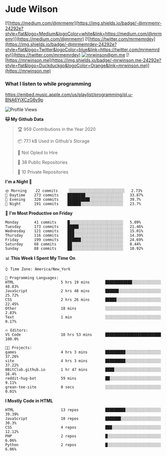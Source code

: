 # Jude Wilson
[![https://medium.com/@mrmemr](https://img.shields.io/badge/-@mrmemr-24292e?style=flat&logo=Medium&logoColor=white&link=https://medium.com/@mrmemr)](https://medium.com/@mrmemr)
[![https://twitter.com/mrmemrdev](https://img.shields.io/badge/-@mrmemrdev-24292e?style=flat&logo=Twitter&logoColor=blue&link=https://twitter.com/mrmemrdev)](https://twitter.com/mrmemrdev)
[![mrwinson@pm.me](https://img.shields.io/badge/-mrwinson@pm.me-24292e?style=flat&logo=ProtonMail&logoColor=Grey&link=mailto:mrwinson@pm.me)](mailto:mrwinson@pm.me)
[![https://mrwinson.me](https://img.shields.io/badge/-mrwinson.me-24292e?style=flat&logo=Duckduckgo&logoColor=Orange&link=mrwinson.me)](https://mrwinson.me) 

### What I listen to while programming
https://embed.music.apple.com/us/playlist/programming/pl.u-BNA6YjXCzG6v9p

<!--START_SECTION:waka-->
![Profile Views](http://img.shields.io/badge/Profile%20Views-25-blue)

**🐱 My Github Data** 

> 🏆 959 Contributions in the Year 2020
 > 
> 📦 77.1 kB Used in Github's Storage 
 > 
> 🚫 Not Opted to Hire
 > 
> 📜 38 Public Repositories
 > 
> 🔑 10 Private Repositories 

**I'm a Night 🦉** 

```text
🌞 Morning    22 commits     ░░░░░░░░░░░░░░░░░░░░░░░░░   2.73% 
🌆 Daytime    273 commits    ████████░░░░░░░░░░░░░░░░░   33.87% 
🌃 Evening    320 commits    ██████████░░░░░░░░░░░░░░░   39.7% 
🌙 Night      191 commits    ██████░░░░░░░░░░░░░░░░░░░   23.7%

```
📅 **I'm Most Productive on Friday** 

```text
Monday       41 commits     █░░░░░░░░░░░░░░░░░░░░░░░░   5.09% 
Tuesday      173 commits    █████░░░░░░░░░░░░░░░░░░░░   21.46% 
Wednesday    121 commits    ███░░░░░░░░░░░░░░░░░░░░░░   15.01% 
Thursday     116 commits    ███░░░░░░░░░░░░░░░░░░░░░░   14.39% 
Friday       199 commits    ██████░░░░░░░░░░░░░░░░░░░   24.69% 
Saturday     68 commits     ██░░░░░░░░░░░░░░░░░░░░░░░   8.44% 
Sunday       88 commits     ██░░░░░░░░░░░░░░░░░░░░░░░   10.92%

```


📊 **This Week I Spent My Time On** 

```text
⌚︎ Time Zone: America/New_York

💬 Programming Languages: 
HTML                     5 hrs 19 mins       ████████████░░░░░░░░░░░░░   48.83% 
JavaScript               2 hrs 48 mins       ██████░░░░░░░░░░░░░░░░░░░   25.72% 
CSS                      2 hrs 26 mins       █████░░░░░░░░░░░░░░░░░░░░   22.45% 
Other                    18 mins             ░░░░░░░░░░░░░░░░░░░░░░░░░   2.83% 
Text                     1 min               ░░░░░░░░░░░░░░░░░░░░░░░░░   0.17%

🔥 Editors: 
VS Code                  10 hrs 53 mins      █████████████████████████   100.0%

🐱‍💻 Projects: 
games                    4 hrs 3 mins        █████████░░░░░░░░░░░░░░░░   37.26% 
site                     4 hrs 3 mins        █████████░░░░░░░░░░░░░░░░   37.22% 
8BitClub.github.io       1 hr 47 mins        ████░░░░░░░░░░░░░░░░░░░░░   16.4% 
reddit-hug-bot           59 mins             ██░░░░░░░░░░░░░░░░░░░░░░░   9.11% 
grean-tee-site           0 secs              ░░░░░░░░░░░░░░░░░░░░░░░░░   0.01%

```

**I Mostly Code in HTML** 

```text
HTML                     13 repos            █████████░░░░░░░░░░░░░░░░   39.39% 
JavaScript               10 repos            ███████░░░░░░░░░░░░░░░░░░   30.3% 
CSS                      4 repos             ███░░░░░░░░░░░░░░░░░░░░░░   12.12% 
PHP                      2 repos             █░░░░░░░░░░░░░░░░░░░░░░░░   6.06% 
Python                   2 repos             █░░░░░░░░░░░░░░░░░░░░░░░░   6.06%

```



<!--END_SECTION:waka-->
